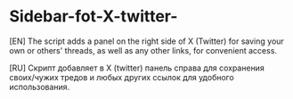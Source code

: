 # Sidebar-fot-X-twitter-
[EN] The script adds a panel on the right side of X (Twitter) for saving your own or others' threads, as well as any other links, for convenient access.

[RU] Скрипт добавляет в X (twitter) панель справа для сохранения своих/чужих тредов и любых других ссылок для удобного использования.
